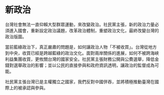 # 新政治

台灣社會無法一直仰賴大型群眾運動，來改變政治。社民黨主張，新的政治力量必須進入國會，重新設定政治議題，改革政治體制，重塑政治文化，最終改變台灣的政治版圖。
 
當前藍綠政治下，真正嚴肅的問題是，如何讓政治人物「不被收買」。台灣從地方到中央，收買已經是跨越藍綠的政治文化。面對兩岸關係的進展，如何不被跨海峽利益集團收買，更攸關台灣的國家安全。社民黨主張財務公開與公費選舉，降低金錢對選舉政治的影響；並以公民的直接參與和政府資訊透明，讓政治的監督成為可能。
 
社民黨主張台灣已是主權獨立之國家，我們反對中國併吞，並將積極推動臺灣在國際上的被承認與參與。
